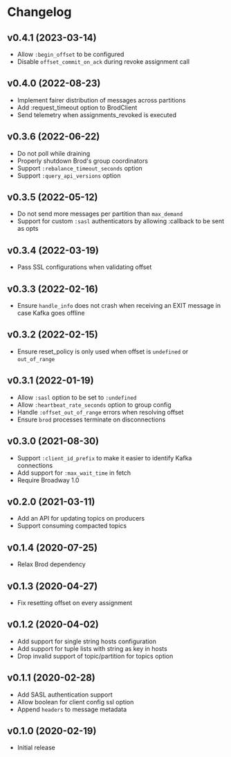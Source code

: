 # Changelog

## v0.4.1 (2023-03-14)

  * Allow `:begin_offset` to be configured
  * Disable `offset_commit_on_ack` during revoke assignment call

## v0.4.0 (2022-08-23)

  * Implement fairer distribution of messages across partitions
  * Add :request_timeout option to BrodClient
  * Send telemetry when assignments_revoked is executed

## v0.3.6 (2022-06-22)

  * Do not poll while draining
  * Properly shutdown Brod's group coordinators
  * Support `:rebalance_timeout_seconds` option
  * Support `:query_api_versions` option

## v0.3.5 (2022-05-12)

  * Do not send more messages per partition than `max_demand`
  * Support for custom `:sasl` authenticators by allowing :callback to be sent as opts

## v0.3.4 (2022-03-19)

  * Pass SSL configurations when validating offset

## v0.3.3 (2022-02-16)

  * Ensure `handle_info` does not crash when receiving an EXIT message in case Kafka goes offline

## v0.3.2 (2022-02-15)

  * Ensure reset_policy is only used when offset is `undefined` or `out_of_range`

## v0.3.1 (2022-01-19)

  * Allow `:sasl` option to be set to `:undefined`
  * Allow `:heartbeat_rate_seconds` option to group config
  * Handle `:offset_out_of_range` errors when resolving offset
  * Ensure `brod` processes terminate on disconnections

## v0.3.0 (2021-08-30)

  * Support `:client_id_prefix` to make it easier to identify Kafka connections
  * Add support for `:max_wait_time` in fetch
  * Require Broadway 1.0

## v0.2.0 (2021-03-11)

  * Add an API for updating topics on producers
  * Support consuming compacted topics

## v0.1.4 (2020-07-25)

  * Relax Brod dependency

## v0.1.3 (2020-04-27)

  * Fix resetting offset on every assignment

## v0.1.2 (2020-04-02)

  * Add support for single string hosts configuration
  * Add support for tuple lists with string as key in hosts
  * Drop invalid support of topic/partition for topics option

## v0.1.1 (2020-02-28)

  * Add SASL authentication support
  * Allow boolean for client config ssl option
  * Append `headers` to message metadata

## v0.1.0 (2020-02-19)

  * Initial release
